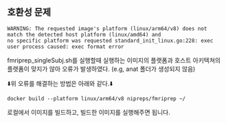 ## 호환성 문제

~~~unix
WARNING: The requested image's platform (linux/arm64/v8) does not match the detected host platform (linux/amd64) and
no specific platform was requested standard_init_linux.go:228: exec user process caused: exec format error
~~~

fmriprep_singleSubj.sh를 실행할때 실행하는 이미지의 플랫폼과 호스트 아키텍쳐의 플랫폼이 맞지가 않아 오류가 발생하였다. (e.g, anat 폴더가 생성되지 않음)

⬇️위 오류를 해결하는 방법은 아래와 같다.⬇️

~~~unix
docker build --platform linux/arm64/v8 nipreps/fmriprep ~/
~~~

로컬에서 이미지를 빌드하고, 빌드한 이미지를 실행해주면 됩니다.

